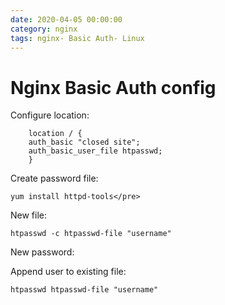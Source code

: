 ```yaml
--- 
date: 2020-04-05 00:00:00
category: nginx
tags: nginx- Basic Auth- Linux
---
```

# Nginx Basic Auth config

Configure location:

        location / {
        auth_basic "closed site";
        auth_basic_user_file htpasswd;
        }

Create password file:

    yum install httpd-tools</pre>
    
New file:

    htpasswd -c htpasswd-file "username"
    
New password:

Append user to existing file:

    htpasswd htpasswd-file "username"